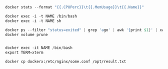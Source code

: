 ```s
docker stats --format "{{.CPUPerc}}\t{{.MemUsage}}\t{{.Name}}"

docker exec -i -t NAME /bin/bash
docker exec -i -t NAME sh

docker ps --filter "status=exited" | grep 'ago' | awk '{print $1}' | xargs --no-run-if-empty docker rm
docker volume prune


docker exec -it NAME /bin/bash
export TERM=xterm
```

`docker cp dockerx:/etc/nginx/some.conf /opt/result.txt`


